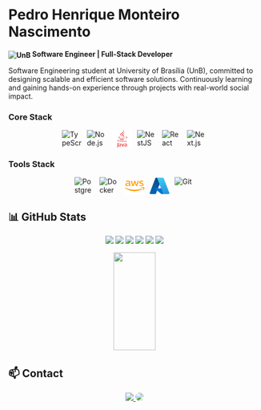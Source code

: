 # Pedro Henrique Monteiro Nascimento 

**<img align="center" alt="UnB" height="12" width="33" src="https://upload.wikimedia.org/wikipedia/commons/c/c3/Webysther_20160322_-_Logo_UnB_%28sem_texto%29.svg"> Software Engineer | Full-Stack Developer**

Software Engineering student at University of Brasília (UnB), committed to designing scalable and efficient software solutions. Continuously learning and gaining hands-on experience through projects with real-world social impact.

### Core Stack
<div style="display: flex; flex-wrap: wrap; gap: 10px; justify-content: center;">
  <img src="https://cdn.jsdelivr.net/gh/devicons/devicon/icons/typescript/typescript-original.svg" alt="TypeScript" height="35" width="40">
  <img src="https://cdn.jsdelivr.net/gh/devicons/devicon/icons/nodejs/nodejs-original.svg" alt="Node.js" height="35" width="40">
  <img src="https://github.com/devicons/devicon/blob/v2.16.0/icons/java/java-plain-wordmark.svg" alt="Java" height="35" width="40">
  <img src="https://upload.wikimedia.org/wikipedia/commons/a/a8/NestJS.svg" alt="NestJS" height="35" width="40">
  <img src="https://cdn.jsdelivr.net/gh/devicons/devicon/icons/react/react-original.svg" alt="React" height="35" width="40">
  <img src="https://cdn.jsdelivr.net/gh/devicons/devicon/icons/nextjs/nextjs-original.svg" alt="Next.js" height="35" width="40">
</div>  

### Tools Stack
<div style="display: flex; flex-wrap: wrap; gap: 10px; margin-bottom: 20px; justify-content: center;">
  <img src="https://cdn.jsdelivr.net/gh/devicons/devicon/icons/postgresql/postgresql-original.svg" alt="PostgreSQL" height="35" width="40" title="PostgreSQL">
  <img src="https://cdn.jsdelivr.net/gh/devicons/devicon/icons/docker/docker-original.svg" alt="Docker" height="35" width="40" title="Docker">
  <img src="https://github.com/devicons/devicon/blob/v2.16.0/icons/amazonwebservices/amazonwebservices-plain-wordmark.svg" alt="AWS" height="35" width="40" title="AWS">
  <img src="https://github.com/devicons/devicon/blob/v2.16.0/icons/azure/azure-original.svg" alt="Azure" height="35" width="40" title="Azure">
  <img src="https://cdn.jsdelivr.net/gh/devicons/devicon/icons/git/git-original.svg" alt="Git" height="35" width="40" title="Git">
</div>

## 📊 GitHub Stats  

<div align="center">
  <p align="center">
  <img src="https://img.shields.io/badge/Agile-%232E86C1?style=for-the-badge&logo=azuredevops&logoColor=white" />
  <img src="https://img.shields.io/badge/SOLID-%23626262?style=for-the-badge&logo=stackoverflow&logoColor=white" />
  <img src="https://img.shields.io/badge/Clean_Architecture-%23007396?style=for-the-badge&logo=protocolsio&logoColor=white" />
  <img src="https://img.shields.io/badge/CI/CD-%23344152?style=for-the-badge&logo=githubactions&logoColor=white" />
  <img src="https://img.shields.io/badge/REST_%2F_GraphQL-%235D3FD3?style=for-the-badge&logo=graphql&logoColor=white" />
  <img src="https://img.shields.io/badge/Microservices-%232E4053?style=for-the-badge&logo=docker&logoColor=white" />
</p>
</div>



<div align="center">  
  <img width="41%" height="195px" src="https://github-readme-stats.vercel.app/api/top-langs/?username=pedronascimentos&theme=dark&show_icons=true&hide_border=true&layout=compact" />
</div>  

## 📫 Contact  

<div align="center">
  <a href="mailto:pedrohenriquemonteironasciment@gmail.com">
    <img src="https://img.shields.io/badge/-Gmail-%23333?style=for-the-badge&logo=gmail&logoColor=white" target="_blank">
  </a>
  <a href="https://www.linkedin.com/in/pedro-henrique-monteiro-nascimento-069b0b2b6/" target="_blank">
    <img src="https://img.shields.io/badge/-LinkedIn-%230077B5?style=for-the-badge&logo=linkedin&logoColor=white" style="border-radius: 30px" target="_blank">
  </a>  
</div>
